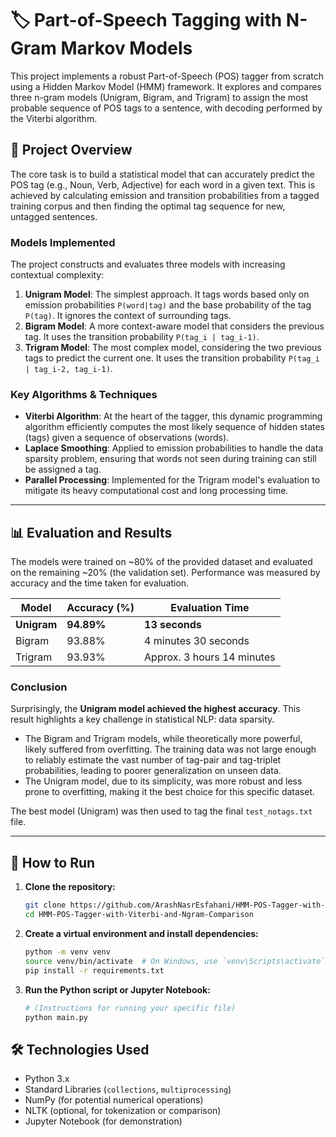 # 🏷️ Part-of-Speech Tagging with N-Gram Markov Models

This project implements a robust Part-of-Speech (POS) tagger from scratch using a Hidden Markov Model (HMM) framework. It explores and compares three n-gram models (Unigram, Bigram, and Trigram) to assign the most probable sequence of POS tags to a sentence, with decoding performed by the Viterbi algorithm.

## 📝 Project Overview

The core task is to build a statistical model that can accurately predict the POS tag (e.g., Noun, Verb, Adjective) for each word in a given text. This is achieved by calculating emission and transition probabilities from a tagged training corpus and then finding the optimal tag sequence for new, untagged sentences.

### Models Implemented
The project constructs and evaluates three models with increasing contextual complexity:

1.  **Unigram Model**: The simplest approach. It tags words based only on emission probabilities `P(word|tag)` and the base probability of the tag `P(tag)`. It ignores the context of surrounding tags.
2.  **Bigram Model**: A more context-aware model that considers the previous tag. It uses the transition probability `P(tag_i | tag_i-1)`.
3.  **Trigram Model**: The most complex model, considering the two previous tags to predict the current one. It uses the transition probability `P(tag_i | tag_i-2, tag_i-1)`.

### Key Algorithms & Techniques
-   **Viterbi Algorithm**: At the heart of the tagger, this dynamic programming algorithm efficiently computes the most likely sequence of hidden states (tags) given a sequence of observations (words).
-   **Laplace Smoothing**: Applied to emission probabilities to handle the data sparsity problem, ensuring that words not seen during training can still be assigned a tag.
-   **Parallel Processing**: Implemented for the Trigram model's evaluation to mitigate its heavy computational cost and long processing time.

---

## 📊 Evaluation and Results

The models were trained on ~80% of the provided dataset and evaluated on the remaining ~20% (the validation set). Performance was measured by accuracy and the time taken for evaluation.

| Model | Accuracy (%) | Evaluation Time |
|---|---|---|
| **Unigram** | **94.89%** | **13 seconds** |
| Bigram | 93.88% | 4 minutes 30 seconds |
| Trigram | 93.93% | Approx. 3 hours 14 minutes|

### Conclusion
Surprisingly, the **Unigram model achieved the highest accuracy**. This result highlights a key challenge in statistical NLP: data sparsity.

-   The Bigram and Trigram models, while theoretically more powerful, likely suffered from overfitting. The training data was not large enough to reliably estimate the vast number of tag-pair and tag-triplet probabilities, leading to poorer generalization on unseen data.
-   The Unigram model, due to its simplicity, was more robust and less prone to overfitting, making it the best choice for this specific dataset.

The best model (Unigram) was then used to tag the final `test_notags.txt` file.

---

## 🚀 How to Run

1.  **Clone the repository:**
    ```bash
    git clone https://github.com/ArashNasrEsfahani/HMM-POS-Tagger-with-Viterbi-and-Ngram-Comparison
    cd HMM-POS-Tagger-with-Viterbi-and-Ngram-Comparison
    ```

2.  **Create a virtual environment and install dependencies:**
    ```bash
    python -m venv venv
    source venv/bin/activate  # On Windows, use `venv\Scripts\activate`
    pip install -r requirements.txt
    ```

3.  **Run the Python script or Jupyter Notebook:**
    ```bash
    # (Instructions for running your specific file)
    python main.py
    ```

## 🛠️ Technologies Used

-   Python 3.x
-   Standard Libraries (`collections`, `multiprocessing`)
-   NumPy (for potential numerical operations)
-   NLTK (optional, for tokenization or comparison)
-   Jupyter Notebook (for demonstration)
